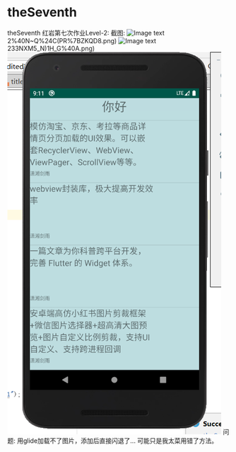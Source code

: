 # theSeventh
theSeventh
红岩第七次作业Level-2:
截图:
![Image text](https://raw.githubusercontent.com/Bouealt/theSeventh/master/theImage/V%24%5BLYI)2%40N~Q%24C(PR%7BZKQD8.png)
![Image text](https://raw.githubusercontent.com/Bouealt/theSeventh/master/theImage/%7B_Y%60K8)233NXM5_N)1H_G%40A.png)
![Image text](https://raw.githubusercontent.com/Bouealt/theSeventh/master/theImage/~WAF%25WBJIO_9%24%7DWPYLI%25WWF.png)
问题:
用glide加载不了图片，添加后直接闪退了...
可能只是我太菜用错了方法。
